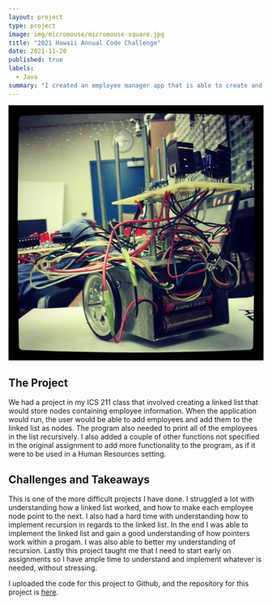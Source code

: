 ```yaml
---
layout: project
type: project
image: img/micromouse/micromouse-square.jpg
title: "2021 Hawaii Annual Code Challenge"
date: 2021-11-20
published: true
labels:
  - Java
summary: "I created an employee manager app that is able to create and store employee information within a linked list."
---
```


<div class="text-center p-4">
  <img src="../img/micromouse/micromouse-robot.png" class="img-thumbnail" >
</div>

## The Project
We had a project in my ICS 211 class that involved creating a linked list that would store nodes containing employee information. When the application would run, the user would be able to add employees and add them to the linked list as nodes. The program also needed to print all of the employees in the list recursively. I also added a couple of other functions not specified in the original assignment to add more functionality to the program, as if it were to be used in a Human Resources setting.

## Challenges and Takeaways
This is one of the more difficult projects I have done. I struggled a lot with understanding how a linked list worked, and how to make each employee node point to the next. I also had a hard time with understanding how to implement recursion in regards to the linked list. In the end I was able to implement the linked list and gain a good understanding of how pointers work within a progam. I was also able to better my understanding of recursion. Lastly this project taught me that I need to start early on assignments so I have ample time to understand and implement whatever is needed, without stressing. 

I uploaded the code for this project to Github, and the repository for this project is [here](https://github.com/HunterVT/EmployeeManager).
